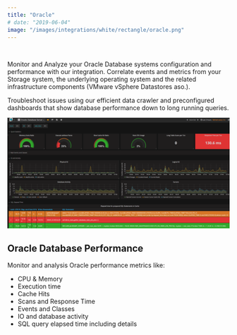 ```yaml
---
title: "Oracle"
# date: "2019-06-04"
image: "/images/integrations/white/rectangle/oracle.png"
---
```


 

<!-- ![Oracle](images/integrations/white/rectangle/oracle.png) -->



Monitor and Analyze your Oracle Database systems configuration and performance with our integration. Correlate events and metrics from your Storage system, the underlying operating system and the related infrastructure components (VMware vSphere Datastores aso.).

Troubleshoot issues using our efficient data crawler and preconfigured dashboards that show database performance down to long running queries.

![Oracle Database Performance](images/integrations/posts//oracle-1024x510.png)

## Oracle Database Performance

Monitor and analysis Oracle performance metrics like:
* CPU & Memory
* Execution time
* Cache Hits
* Scans and Response Time
* Events and Classes
* IO and database activity
* SQL query elapsed time including details
